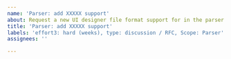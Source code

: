 ```yaml
---
name: 'Parser: add XXXXX support'
about: Request a new UI designer file format support for in the parser.
title: 'Parser: add XXXXX support'
labels: 'effort3: hard (weeks), type: discussion / RFC, Scope: Parser'
assignees: ''

---
```



